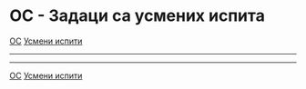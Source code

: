 # ОС - Задаци са усмених испита

[ОС](../../README.md) [Усмени испити](../README.md)

---

---  

[ОС](../../README.md) [Усмени испити](../README.md)